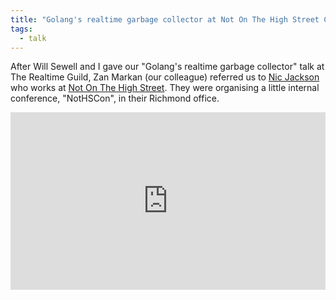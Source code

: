 ```yaml
---
title: "Golang's realtime garbage collector at Not On The High Street Conference"
tags:
  - talk
---
```


After Will Sewell and I gave our "Golang's realtime garbage collector" talk at The Realtime Guild,
Zan Markan (our colleague) referred us to [Nic Jackson](https://twitter.com/sheriffjackson)
who works at [Not On The High Street](https://www.notonthehighstreet.com/).
They were organising a little internal conference, "NotHSCon", in their Richmond office.

<div>
  <div style="position:relative;padding-top:56.25%;">
    <iframe src="https://www.youtube.com/embed/nckseQJ1Nlg" frameborder="0" allowfullscreen style="position:absolute;top:0;left:0;width:100%;height:100%;"></iframe>
  </div>
</div>